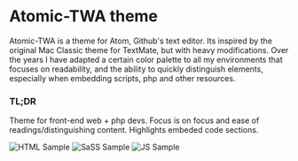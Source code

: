 # Atomic-TWA theme

Atomic-TWA is a theme for Atom, Github's text editor. Its inspired by the original Mac Classic theme for TextMate, but with heavy modifications.
Over the years I have adapted a certain color palette to all my environments that focuses on readability, and the ability to quickly distinguish elements, especially when embedding scripts, php and other resources.

### TL;DR

Theme for front-end web + php devs. Focus is on focus and ease of readings/distinguishing content. Highlights embeded code sections.

![HTML Sample](http://thewilliamanderson.com/github_images/atomic-twa/html_sample.png)
![SaSS Sample](http://thewilliamanderson.com/github_images/atomic-twa/sass_sample.png)
![JS Sample](http://thewilliamanderson.com/github_images/atomic-twa/js_sample.png)
